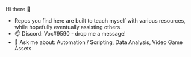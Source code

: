 Hi there 👋

<!--
**voxdotdev/voxdotdev** is a ✨ _special_ ✨ repository because its `README.md` (this file) appears on your GitHub profile.

Here are some ideas to get you started:

- 🔭 I’m currently working on ...
- 🌱 I’m currently learning ...
- 👯 I’m looking to collaborate on ...
- 🤔 I’m looking for help with ...
- 💬 Ask me about ...
- 📫 How to reach me: ...
- 😄 Pronouns: ...
- ⚡ Fun fact: ...
-->

- Repos you find here are built to teach myself with various resources, while hopefully eventually assisting others. 
- 📫 Discord: Vox#9590 - drop me a message! 
- 💬 Ask me about: Automation / Scripting, Data Analysis, Video Game Assets
